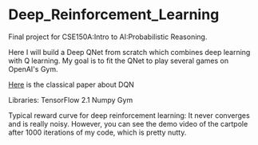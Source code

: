 # Deep_Reinforcement_Learning
Final project for CSE150A:Intro to AI:Probabilistic Reasoning. 

Here I will build a Deep QNet from scratch which combines deep learning with Q learning. My goal is to fit the QNet to play several games on OpenAI's Gym.

[Here](https://www.nature.com/articles/nature14236.pdf) is the classical paper about DQN

Libraries:
TensorFlow 2.1
Numpy
Gym

Typical reward curve for deep reinforcement learning: It never converges and is really noisy. However, you can see the demo video of the cartpole after 1000 iterations of my code, which is pretty nutty.
